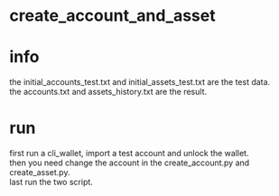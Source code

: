 # create_account_and_asset

# info
the initial_accounts_test.txt and initial_assets_test.txt are the test data.  
the accounts.txt and assets_history.txt are the result.  

# run
first run a cli_wallet, import a test account and unlock the wallet.  
then you need change the account in the create_account.py and create_asset.py.   
last run the two script.  
